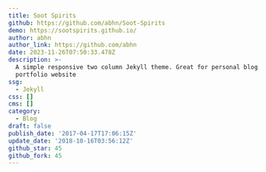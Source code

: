 ```yaml
---
title: Soot Spirits
github: https://github.com/abhn/Soot-Spirits
demo: https://sootspirits.github.io/
author: abhn
author_link: https://github.com/abhn
date: 2023-11-26T07:50:33.478Z
description: >-
  A simple responsive two column Jekyll theme. Great for personal blog and basic
  portfolio website
ssg:
  - Jekyll
css: []
cms: []
category:
  - Blog
draft: false
publish_date: '2017-04-17T17:06:15Z'
update_date: '2018-10-16T03:56:12Z'
github_star: 45
github_fork: 45
---
```

